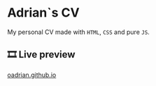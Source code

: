 # Adrian`s CV

My personal CV made with `HTML`, `CSS` and pure `JS`.

## 🎞 Live preview

[oadrian.github.io](https://oadrian.githut.io/)
